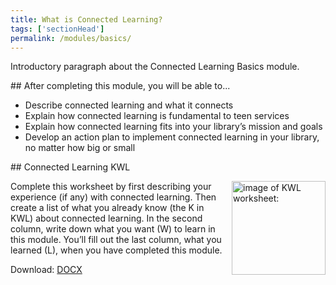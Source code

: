```yaml
---
title: What is Connected Learning? 
tags: ['sectionHead']
permalink: /modules/basics/
---
```


Introductory paragraph about the Connected Learning Basics module. 
 
<div class="callout objectives" markdown="1"> 
## After completing this module, you will be able to...

* Describe connected learning and what it connects
* Explain how connected learning is fundamental to teen services
* Explain how connected learning fits into your library’s mission and goals 
* Develop an action plan to implement connected learning in your library, no matter how big or small
</div>

<div class="callout activity" markdown="1">
## Connected Learning KWL

<a href="/docs/basics/basics_kwl.docx"><img src="{{site.baseurl}}/img/basics/basics_kwl.png" alt="image of KWL worksheet:" width="150px" align="right" style="margin-left:  10px;"/></a>

Complete this worksheet by first describing your experience (if any) with connected learning. Then create a list of what you already know (the K in KWL) about connected learning. In the second column, write down what you want (W) to learn in this module. You’ll fill out the last column, what you learned (L), when you have completed this module.



Download: <a href="{{site.baseurl}}/docs/basics/basics_kwl.docx">DOCX</a>

</div>